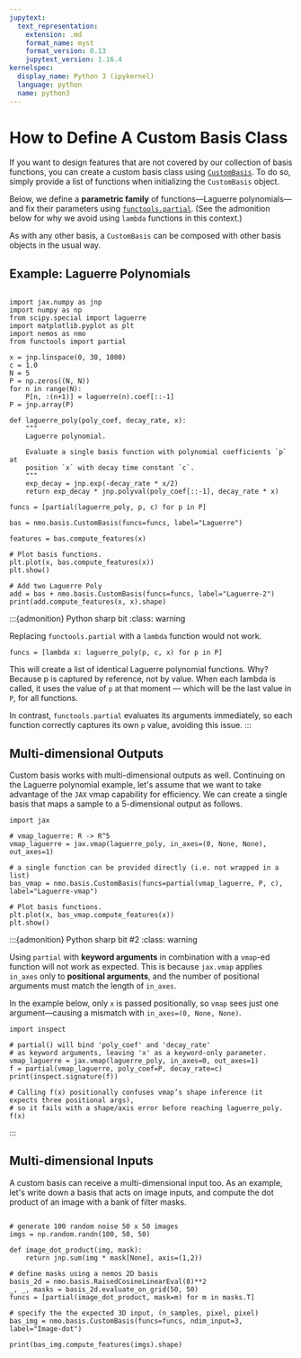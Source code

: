 ```yaml
---
jupytext:
  text_representation:
    extension: .md
    format_name: myst
    format_version: 0.13
    jupytext_version: 1.16.4
kernelspec:
  display_name: Python 3 (ipykernel)
  language: python
  name: python3
---
```


# How to Define A Custom Basis Class

If you want to design features that are not covered by our collection of basis functions, you can create a custom basis class using [`CustomBasis`](nemos.basis._custom_basis.CustomBasis). To do so, simply provide a list of functions when initializing the `CustomBasis` object.

Below, we define a **parametric family** of functions—Laguerre polynomials—and fix their parameters using [`functools.partial`](https://docs.python.org/3/library/functools.html#functools.partial). (See the admonition below for why we avoid using `lambda` functions in this context.)

As with any other basis, a `CustomBasis` can be composed with other basis objects in the usual way.

## Example: Laguerre Polynomials

```{code-cell} ipython3

import jax.numpy as jnp
import numpy as np
from scipy.special import laguerre
import matplotlib.pyplot as plt
import nemos as nmo
from functools import partial

x = jnp.linspace(0, 30, 1000)
c = 1.0
N = 5
P = np.zeros((N, N))
for n in range(N):
    P[n, :(n+1)] = laguerre(n).coef[::-1]
P = jnp.array(P)

def laguerre_poly(poly_coef, decay_rate, x):
    """
    Laguerre polynomial.

    Evaluate a single basis function with polynomial coefficients `p` at
    position `x` with decay time constant `c`.
    """
    exp_decay = jnp.exp(-decay_rate * x/2)
    return exp_decay * jnp.polyval(poly_coef[::-1], decay_rate * x)

funcs = [partial(laguerre_poly, p, c) for p in P]

bas = nmo.basis.CustomBasis(funcs=funcs, label="Laguerre")

features = bas.compute_features(x)

# Plot basis functions.
plt.plot(x, bas.compute_features(x))
plt.show()

# Add two Laguerre Poly
add = bas + nmo.basis.CustomBasis(funcs=funcs, label="Laguerre-2")
print(add.compute_features(x, x).shape)
```

:::{admonition} Python sharp bit
:class: warning

Replacing `functools.partial` with a `lambda` function would not work.

```{code} ipython
funcs = [lambda x: laguerre_poly(p, c, x) for p in P]
```

This will create a list of identical Laguerre polynomial functions. Why? Because p is captured by reference, not by value. When each lambda is called, it uses the value of `p` at that moment — which will be the last value in `P`, for all functions.

In contrast, `functools.partial` evaluates its arguments immediately, so each function correctly captures its own `p` value, avoiding this issue.
:::

## Multi-dimensional Outputs

Custom basis works with multi-dimensional outputs as well. Continuing on the Laguerre polynomial example, let's assume that we want to take advantage of the `JAX` vmap capability for efficiency. We can create a single basis that maps a sample to a 5-dimensional output as follows.

```{code-cell} ipython3
import jax

# vmap_laguerre: R -> R^5
vmap_laguerre = jax.vmap(laguerre_poly, in_axes=(0, None, None), out_axes=1)

# a single function can be provided directly (i.e. not wrapped in a list)
bas_vmap = nmo.basis.CustomBasis(funcs=partial(vmap_laguerre, P, c), label="Laguerre-vmap")

# Plot basis functions.
plt.plot(x, bas_vmap.compute_features(x))
plt.show()
```

:::{admonition} Python sharp bit #2
:class: warning

Using `partial` with **keyword arguments** in combination with a `vmap`-ed function will not work as expected. This is because `jax.vmap` applies `in_axes` only to **positional arguments**, and the number of positional arguments must match the length of `in_axes`.

In the example below, only `x` is passed positionally, so `vmap` sees just one argument—causing a mismatch with `in_axes=(0, None, None)`.

```{code} ipython
import inspect

# partial() will bind 'poly_coef' and 'decay_rate'
# as keyword arguments, leaving 'x' as a keyword-only parameter.
vmap_laguerre = jax.vmap(laguerre_poly, in_axes=0, out_axes=1)
f = partial(vmap_laguerre, poly_coef=P, decay_rate=c)
print(inspect.signature(f))

# Calling f(x) positionally confuses vmap’s shape inference (it expects three positional args),
# so it fails with a shape/axis error before reaching laguerre_poly.
f(x)

```
:::

## Multi-dimensional Inputs

A custom basis can receive a multi-dimensional input too. As an example, let's write down a basis that acts on image inputs, and compute the dot product of an image with a bank of filter masks.

```{code-cell} ipython3

# generate 100 random noise 50 x 50 images
imgs = np.random.randn(100, 50, 50)

def image_dot_product(img, mask):
    return jnp.sum(img * mask[None], axis=(1,2))

# define masks using a nemos 2D basis
basis_2d = nmo.basis.RaisedCosineLinearEval(8)**2
_, _, masks = basis_2d.evaluate_on_grid(50, 50)
funcs = [partial(image_dot_product, mask=m) for m in masks.T]

# specify the the expected 3D input, (n_samples, pixel, pixel)
bas_img = nmo.basis.CustomBasis(funcs=funcs, ndim_input=3, label="Image-dot")

print(bas_img.compute_features(imgs).shape)
```
